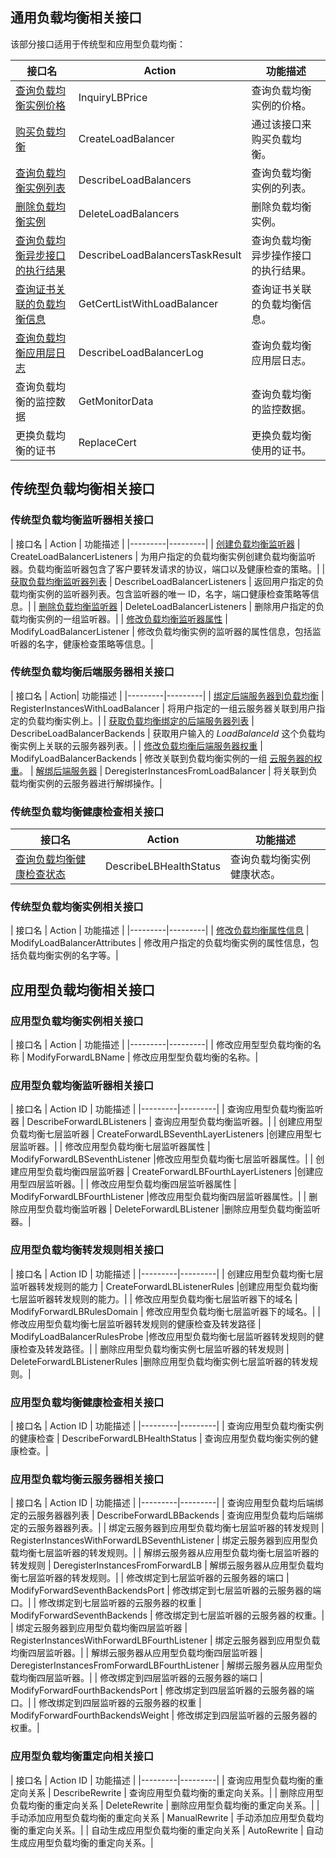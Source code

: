 ## 通用负载均衡相关接口
该部分接口适用于传统型和应用型负载均衡：

| 接口名 | Action | 功能描述 |
|---------|---------|---------|
| [查询负载均衡实例价格](https://cloud.tencent.com/document/api/214/1328) | InquiryLBPrice | 查询负载均衡实例的价格。|
| [购买负载均衡](https://cloud.tencent.com/document/api/214/1254)  | CreateLoadBalancer | 通过该接口来购买负载均衡。|
| [查询负载均衡实例列表](https://cloud.tencent.com/document/api/214/1261) | DescribeLoadBalancers | 查询负载均衡实例的列表。|
| [删除负载均衡实例](https://cloud.tencent.com/document/api/214/1257)| DeleteLoadBalancers | 删除负载均衡实例。|
| [查询负载均衡异步接口的执行结果](https://cloud.tencent.com/document/product/214/4007) | DescribeLoadBalancersTaskResult | 查询负载均衡异步操作接口的执行结果。|
| [查询证书关联的负载均衡信息](https://cloud.tencent.com/document/product/214/6046)| GetCertListWithLoadBalancer | 查询证书关联的负载均衡信息。|
| [查询负载均衡应用层日志](https://cloud.tencent.com/document/product/214/12235)| DescribeLoadBalancerLog | 查询负载均衡应用层日志。|
| 查询负载均衡的监控数据|GetMonitorData|查询负载均衡的监控数据。|
| 更换负载均衡的证书|ReplaceCert|更换负载均衡使用的证书。|

## 传统型负载均衡相关接口
### 传统型负载均衡监听器相关接口
| 接口名 | Action | 功能描述 |
|---------|---------|
|  [创建负载均衡监听器](https://cloud.tencent.com/document/api/214/1255)  | CreateLoadBalancerListeners | 为用户指定的负载均衡实例创建负载均衡监听器。负载均衡监听器包含了客户要转发请求的协议，端口以及健康检查的策略。|
| [获取负载均衡监听器列表](https://cloud.tencent.com/document/api/214/1260) | DescribeLoadBalancerListeners | 返回用户指定的负载均衡实例的监听器列表。包含监听器的唯一 ID，名字，端口健康检查策略等信息。|
| [删除负载均衡监听器](https://cloud.tencent.com/document/api/214/1256)  | DeleteLoadBalancerListeners |  删除用户指定的负载均衡实例的一组监听器。|
| [修改负载均衡监听器属性](https://cloud.tencent.com/document/api/214/3601)  | ModifyLoadBalancerListener |  修改负载均衡实例的监听器的属性信息，包括监听器的名字，健康检查策略等信息。|

### 传统型负载均衡后端服务器相关接口
| 接口名 | Action| 功能描述 |
|---------|---------|
| [绑定后端服务器到负载均衡](https://cloud.tencent.com/document/api/214/1265) | RegisterInstancesWithLoadBalancer | 将用户指定的一组云服务器关联到用户指定的负载均衡实例上。|
| [获取负载均衡绑定的后端服务器列表](https://cloud.tencent.com/document/api/214/1259) | DescribeLoadBalancerBackends | 获取用户输入的 *LoadBalanceId* 这个负载均衡实例上关联的云服务器列表。| 
|  [修改负载均衡后端服务器权重](https://cloud.tencent.com/document/api/214/1264) | ModifyLoadBalancerBackends | 修改关联到负载均衡实例的一组 [云服务器的权重](https://cloud.tencent.com/doc/product/214/%E5%8A%9F%E8%83%BD%E4%BB%8B%E7%BB%8D#1.3.-.E5.90.8E.E7.AB.AF.E6.9C.8D.E5.8A.A1.E5.99.A8.E6.9D.83.E9.87.8D.E9.85.8D.E7.BD.AE)。
|  [解绑后端服务器](https://cloud.tencent.com/document/api/214/1258) | DeregisterInstancesFromLoadBalancer | 将关联到负载均衡实例的云服务器进行解绑操作。|

### 传统型负载均衡健康检查相关接口
| 接口名 | Action | 功能描述 |
|---------|---------|---------|
| [查询负载均衡健康检查状态](https://cloud.tencent.com/document/product/214/1326) | DescribeLBHealthStatus | 查询负载均衡实例健康状态。|


### 传统型负载均衡实例相关接口
| 接口名 | Action | 功能描述 |
|---------|---------|
| [修改负载均衡属性信息](https://cloud.tencent.com/document/product/214/1263) | ModifyLoadBalancerAttributes |  修改用户指定的负载均衡实例的属性信息，包括负载均衡实例的名字等。|


## 应用型负载均衡相关接口


### 应用型负载均衡实例相关接口
| 接口名 | Action | 功能描述 |
|---------|---------|
|  修改应用型型负载均衡的名称 | ModifyForwardLBName | 修改应用型型负载均衡的名称。|

### 应用型负载均衡监听器相关接口
| 接口名 | Action ID | 功能描述 |
|---------|---------|
| 查询应用型负载均衡监听器 | DescribeForwardLBListeners | 查询应用型负载均衡监听器。|
| 创建应用型负载均衡七层监听器 | CreateForwardLBSeventhLayerListeners |创建应用型七层监听器。| 
| 修改应用型负载均衡七层监听器属性 | ModifyForwardLBSeventhListener |修改应用型负载均衡七层监听器属性。| 
| 创建应用型负载均衡四层监听器 | CreateForwardLBFourthLayerListeners |创建应用型四层监听器。|
| 修改应用型负载均衡四层监听器属性 | ModifyForwardLBFourthListener |修改应用型负载均衡四层监听器属性。| 
| 删除应用型负载均衡监听器 | DeleteForwardLBListener |删除应用型负载均衡监听器。|

### 应用型负载均衡转发规则相关接口
| 接口名 | Action ID | 功能描述 |
|---------|---------|
| 创建应用型负载均衡七层监听器转发规则的能力 | CreateForwardLBListenerRules |创建应用型负载均衡七层监听器转发规则的能力。|
| 修改应用型负载均衡七层监听器下的域名 | ModifyForwardLBRulesDomain | 修改应用型负载均衡七层监听器下的域名。|
| 修改应用型负载均衡七层监听器转发规则的健康检查及转发路径 | ModifyLoadBalancerRulesProbe |修改应用型负载均衡七层监听器转发规则的健康检查及转发路径。| 
| 删除应用型负载均衡实例七层监听器的转发规则 | DeleteForwardLBListenerRules |删除应用型负载均衡实例七层监听器的转发规则。| 

### 应用型负载均衡健康检查相关接口
| 接口名 | Action ID | 功能描述 |
|---------|---------|
| 查询应用型负载均衡实例的健康检查 | DescribeForwardLBHealthStatus | 查询应用型负载均衡实例的健康检查。|


### 应用型负载均衡云服务器相关接口
| 接口名 | Action ID | 功能描述 |
|---------|---------|
| 查询应用型负载均后端绑定的云服务器器列表 | DescribeForwardLBBackends | 查询应用型负载均后端绑定的云服务器器列表。|
| 绑定云服务器到应用型负载均衡七层监听器的转发规则 | RegisterInstancesWithForwardLBSeventhListener | 绑定云服务器到应用型负载均衡七层监听器的转发规则。|
| 解绑云服务器从应用型负载均衡七层监听器的转发规则 | DeregisterInstancesFromForwardLB | 解绑云服务器从应用型负载均衡七层监听器的转发规则。|
| 修改绑定到七层监听器的云服务器的端口 | ModifyForwardSeventhBackendsPort | 修改绑定到七层监听器的云服务器的端口。|
| 修改绑定到七层监听器的云服务器的权重 | ModifyForwardSeventhBackends | 修改绑定到七层监听器的云服务器的权重。|
| 绑定云服务器到应用型负载均衡四层监听器 | RegisterInstancesWithForwardLBFourthListener | 绑定云服务器到应用型负载均衡四层监听器。|
| 解绑云服务器从应用型负载均衡四层监听器 | DeregisterInstancesFromForwardLBFourthListener | 解绑云服务器从应用型负载均衡四层监听器。|
| 修改绑定到四层监听器的云服务器的端口 | ModifyForwardFourthBackendsPort | 修改绑定到四层监听器的云服务器的端口。|
| 修改绑定到四层监听器的云服务器的权重 | ModifyForwardFourthBackendsWeight | 修改绑定到四层监听器的云服务器的权重。|


### 应用型负载均衡重定向相关接口
| 接口名 | Action ID | 功能描述 |
|---------|---------|
| 查询应用型负载均衡的重定向关系 | DescribeRewrite | 查询应用型负载均衡的重定向关系。|
| 删除应用型负载均衡的重定向关系 | DeleteRewrite | 删除应用型负载均衡的重定向关系。|
| 手动添加应用型负载均衡的重定向关系 | ManualRewrite | 手动添加应用型负载均衡的重定向关系。|
| 自动生成应用型负载均衡的重定向关系 | AutoRewrite | 自动生成应用型负载均衡的重定向关系。|




